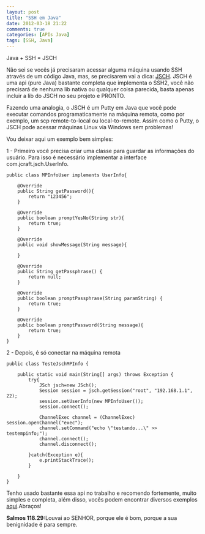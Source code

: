 ```yaml
---
layout: post
title: "SSH em Java"
date: 2012-03-18 21:22
comments: true
categories: [APIs Java]
tags: [SSH, Java]
---
```


Java + SSH = JSCH

N&atilde;o sei se voc&ecirc;s j&aacute; precisaram acessar alguma m&aacute;quina usando SSH atrav&eacute;s de um c&oacute;digo Java, mas, se precisarem vai a dica: 
<a href="http://www.jcraft.com/jsch/" target="_blank" title="JSCH">JSCH</a>. JSCH &eacute; uma api (pure Java) bastante completa 
que implementa o SSH2, voc&ecirc; n&atilde;o precisar&aacute; de nenhuma lib nativa ou qualquer coisa parecida, 
basta apenas incluir a lib do JSCH no seu projeto e PRONTO.

Fazendo uma analogia, o JSCH &eacute; um Putty em Java que voc&ecirc; pode executar comandos programaticamente na m&aacute;quina remota, como por exemplo,
um scp remote-to-local ou local-to-remote. Assim como o Putty, o JSCH pode acessar m&aacute;quinas Linux via Windows sem problemas!

Vou deixar aqui um exemplo bem simples:

<!-- more -->

1 - Primeiro voc&ecirc; precisa criar uma classe para guardar as informa&ccedil;&otilde;es do usu&aacute;rio. Para isso &eacute; necess&aacute;rio
implementar a interface com.jcraft.jsch.UserInfo.

	public class MPInfoUser implements UserInfo{

		@Override
		public String getPassword(){ 
			return "123456"; 
		}

		@Override
		public boolean promptYesNo(String str){
			return true;
		}

		@Override
		public void showMessage(String message){

		}

		@Override
		public String getPassphrase() {
			return null;
		}

		@Override
		public boolean promptPassphrase(String paramString) {
			return true;
		}

		@Override
		public boolean promptPassword(String message){
			return true;
		}	
	}

2 - Depois, &eacute; s&oacute; conectar na m&aacute;quina remota

	public class TesteJschMPInfo {

		public static void main(String[] args) throws Exception {
			try{
				JSch jsch=new JSch();
				Session session = jsch.getSession("root", "192.168.1.1", 22);
				session.setUserInfo(new MPInfoUser());
				session.connect();
				
				ChannelExec channel = (ChannelExec) session.openChannel("exec");
				channel.setCommand("echo \"testando...\" >> testempinfo;");
				channel.connect();
				channel.disconnect();
				
			}catch(Exception e){
				e.printStackTrace();
			}
			
		}
	}
			
				
Tenho usado bastante essa api no trabalho e recomendo fortemente, muito simples e completa, al&eacute;m disso, voc&ecirc;s podem encontrar diversos exemplos 
<a href="http://www.jcraft.com/jsch/examples/" target="_blank" title="Exemplos JSCH">aqui</a>.Abra&ccedil;os!

<strong>Salmos 118.29:</strong>Louvai ao SENHOR, porque ele é bom, porque a sua benignidade é para sempre.
